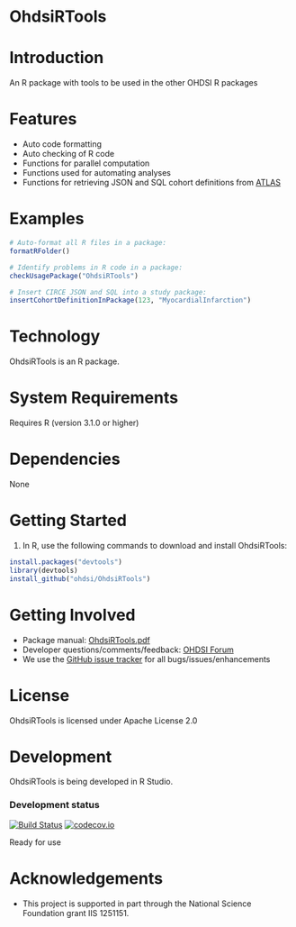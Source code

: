 OhdsiRTools
===========

Introduction
============
An R package with tools to be used in the other OHDSI R packages

Features
========
- Auto code formatting
- Auto checking of R code
- Functions for parallel computation
- Functions used for automating analyses
- Functions for retrieving JSON and SQL cohort definitions from [ATLAS](https://github.com/OHDSI/Atlas)

Examples
===========

```r
# Auto-format all R files in a package:
formatRFolder()

# Identify problems in R code in a package:
checkUsagePackage("OhdsiRTools")

# Insert CIRCE JSON and SQL into a study package:
insertCohortDefinitionInPackage(123, "MyocardialInfarction")
```

Technology
============
OhdsiRTools is an R package.

System Requirements
============
Requires R (version 3.1.0 or higher)

Dependencies
============
None

Getting Started
===============
1. In R, use the following commands to download and install OhdsiRTools:

  ```r
  install.packages("devtools")
  library(devtools)
  install_github("ohdsi/OhdsiRTools")
  ```

Getting Involved
=============
* Package manual: [OhdsiRTools.pdf](https://raw.githubusercontent.com/OHDSI/OhdsiRTools/master/extras/OhdsiRTools.pdf)
* Developer questions/comments/feedback: <a href="http://forums.ohdsi.org/c/developers">OHDSI Forum</a>
* We use the <a href="../../issues">GitHub issue tracker</a> for all bugs/issues/enhancements

License
=======
OhdsiRTools is licensed under Apache License 2.0

Development
===========
OhdsiRTools is being developed in R Studio.

### Development status
[![Build Status](https://travis-ci.org/OHDSI/OhdsiRTools.svg?branch=master)](https://travis-ci.org/OHDSI/OhdsiRTools)
[![codecov.io](https://codecov.io/github/OHDSI/OhdsiRTools/coverage.svg?branch=master)](https://codecov.io/github/OHDSI/OhdsiRTools?branch=master)

Ready for use

# Acknowledgements
- This project is supported in part through the National Science Foundation grant IIS 1251151.
